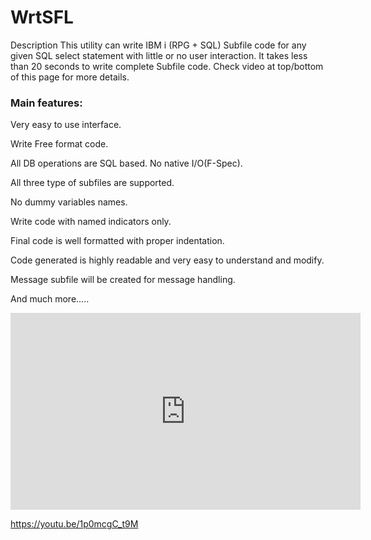 # WrtSFL

Description
This utility can write IBM i (RPG + SQL) Subfile code for any given SQL select statement with little or no user interaction. 
It takes less than 20 seconds to write complete Subfile code. Check video at top/bottom of this page for more details.

<H3>Main features:</H3>

Very easy to use interface.

Write Free format code.

All DB operations are SQL based. No native I/O(F-Spec).

All three type of subfiles are supported.

No dummy variables names.

Write  code with named indicators only.

Final code is well formatted with proper indentation.

Code generated is highly readable and very easy to understand and modify.

Message subfile will be created for message handling.

And much more…..

<iframe width="560" height="315" src="https://www.youtube.com/embed/1p0mcgC_t9M" frameborder="0" allowfullscreen>X</iframe>

https://youtu.be/1p0mcgC_t9M
